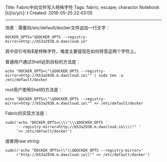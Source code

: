 Title: Fabric中向文件写入特殊字符
Tags: fabric; escape; charactor
Notebook [t/j/o/y/c]: t
Created: 2016-05-25 22:43:05

------

场景：需要向/etc/default/docker文件追加一行文字：

    DOCKER_OPTS="$DOCKER_OPTS --registry-mirror=http://b53a2938.m.daocloud.io"

其中双引号和$是特殊字符，难度主要提现在如何转意这两个字符上。

普通用户通过Shell达到目标的方法是：

    echo "DOCKER_OPTS=\"\$DOCKER_OPTS --registry-mirror=http://b53a2938.m.daocloud.io\"" | sudo tee -a /etc/default/docker

root用户使用Shell的方法是：

    echo "DOCKER_OPTS=\"\$DOCKER_OPTS --registry-mirror=http://b53a2938.m.daocloud.io\"" >> /etc/default/docker

Fabric的实现方法是：

    sudo('echo "DOCKER_OPTS=\\\\"\\\$DOCKER_OPTS '
         '--registry-mirror=http://b53a2938.m.daocloud.io\\\\"" '
         '>> /etc/default/docker')

或者用raw string:

    sudo(r'echo "DOCKER_OPTS=\\"\\$DOCKER_OPTS --registry-mirror='
         r'http://b53a2938.m.daocloud.io\\"" >> /etc/default/docker')


